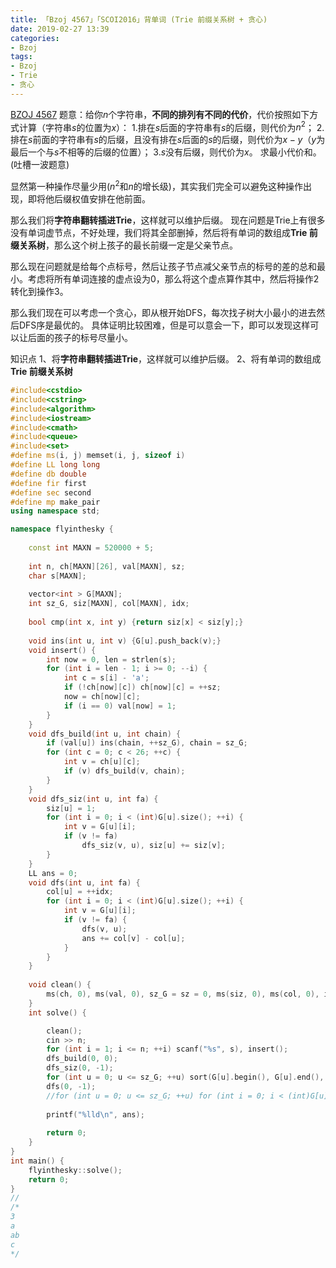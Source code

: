 ```yaml
---
title: 「Bzoj 4567」「SCOI2016」背单词 (Trie 前缀关系树 + 贪心)
date: 2019-02-27 13:39
categories:
- Bzoj
tags:
- Bzoj
- Trie
- 贪心
---
```

[BZOJ 4567](http://www.lydsy.com/JudgeOnline/problem.php?id=4567)
题意：给你$n$个字符串，**不同的排列有不同的代价**，代价按照如下方式计算（字符串$s$的位置为$x$）：
1.排在$s$后面的字符串有$s$的后缀，则代价为$n^2$；
2.排在$s$前面的字符串有$s$的后缀，且没有排在$s$后面的$s$的后缀，则代价为$x-y$（$y$为最后一个与$s$不相等的后缀的位置）；
3.$s$没有后缀，则代价为$x$。
求最小代价和。(吐槽一波题意)

显然第一种操作尽量少用($n^2$和$n$的增长级)，其实我们完全可以避免这种操作出现，即将他后缀权值安排在他前面。

那么我们将**字符串翻转插进Trie**，这样就可以维护后缀。
现在问题是Trie上有很多没有单词虚节点，不好处理，我们将其全部删掉，然后将有单词的数组成**Trie 前缀关系树**，那么这个树上孩子的最长前缀一定是父亲节点。

那么现在问题就是给每个点标号，然后让孩子节点减父亲节点的标号的差的总和最小。考虑将所有单词连接的虚点设为0，那么将这个虚点算作其中，然后将操作2转化到操作3。

那么我们现在可以考虑一个贪心，即从根开始DFS，每次找子树大小最小的进去然后DFS序是最优的。
具体证明比较困难，但是可以意会一下，即可以发现这样可以让后面的孩子的标号尽量小。

知识点
1、将**字符串翻转插进Trie**，这样就可以维护后缀。
2、将有单词的数组成**Trie 前缀关系树**
<!-- more -->

```c++
#include<cstdio> 
#include<cstring>
#include<algorithm>
#include<iostream>
#include<cmath>
#include<queue>
#include<set>
#define ms(i, j) memset(i, j, sizeof i)
#define LL long long
#define db double
#define fir first
#define sec second
#define mp make_pair
using namespace std;

namespace flyinthesky {
    
    const int MAXN = 520000 + 5;
    
    int n, ch[MAXN][26], val[MAXN], sz;
    char s[MAXN];
    
    vector<int > G[MAXN];
    int sz_G, siz[MAXN], col[MAXN], idx;
    
    bool cmp(int x, int y) {return siz[x] < siz[y];}
    
    void ins(int u, int v) {G[u].push_back(v);}
    void insert() {
        int now = 0, len = strlen(s);
        for (int i = len - 1; i >= 0; --i) {
            int c = s[i] - 'a';
            if (!ch[now][c]) ch[now][c] = ++sz;
            now = ch[now][c];
            if (i == 0) val[now] = 1;
        }
    }
    void dfs_build(int u, int chain) {
        if (val[u]) ins(chain, ++sz_G), chain = sz_G;
        for (int c = 0; c < 26; ++c) {
            int v = ch[u][c];
            if (v) dfs_build(v, chain);
        }
    }
    void dfs_siz(int u, int fa) {
        siz[u] = 1;
        for (int i = 0; i < (int)G[u].size(); ++i) {
            int v = G[u][i];
            if (v != fa) 
                dfs_siz(v, u), siz[u] += siz[v];
        }
    }
    LL ans = 0;
    void dfs(int u, int fa) {
        col[u] = ++idx;
        for (int i = 0; i < (int)G[u].size(); ++i) {
            int v = G[u][i];
            if (v != fa) {
                dfs(v, u);
                ans += col[v] - col[u];
            }
        }
    }
    
    void clean() {
    	ms(ch, 0), ms(val, 0), sz_G = sz = 0, ms(siz, 0), ms(col, 0), idx = -1;
    }
    int solve() {

    	clean();
    	cin >> n;
    	for (int i = 1; i <= n; ++i) scanf("%s", s), insert();
    	dfs_build(0, 0);
    	dfs_siz(0, -1);
    	for (int u = 0; u <= sz_G; ++u) sort(G[u].begin(), G[u].end(), cmp);
    	dfs(0, -1);
    	//for (int u = 0; u <= sz_G; ++u) for (int i = 0; i < (int)G[u].size(); ++i) printf("u=%d, v=%d\n", u, G[u][i]);
        
        printf("%lld\n", ans);
        
        return 0;
    }
}
int main() {
    flyinthesky::solve();
    return 0;
}
//
/*
3
a
ab
c
*/
```